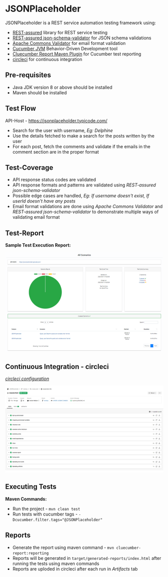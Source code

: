 # JSONPlaceholder

JSONPlaceholder is a REST service automation testing framework using:

- [REST-assured](http://rest-assured.io/) library for REST service testing
- [REST-assured json-schema-validator](https://javadoc.io/doc/io.rest-assured/json-schema-validator/latest/index.html) for JSON schema validations
- [Apache Commons Validator](https://commons.apache.org/proper/commons-validator/) for email format validation
- [Cucumber JVM](https://cucumber.io/) Behavior-Driven Development tool
- [Cluecumber Report Maven Plugin](https://github.com/trivago/cluecumber-report-plugin) for Cucumber test reporting
- [circleci](https://circleci.com/) for continuous integration

## Pre-requisites

- Java JDK version 8 or above should be installed
- Maven should be installed

## Test Flow
API-Host - https://jsonplaceholder.typicode.com/
- Search for the user with username, *Eg: Delphine*
- Use the details fetched to make a search for the posts written by the user
- For each post, fetch the comments and validate if the emails in the comment section are in the proper format


## Test-Coverage

- API response status codes are validated
- API response formats and patterns are validated using *REST-assured json-schema-validator*
- Possible edge cases are handled, *Eg: If username doesn't exist, If userId doesn't have any posts*
- Email format validations are done using *Apache Commons Validator* and *REST-assured json-schema-validator* to demonstrate multiple ways of validating email format

## Test-Report

**Sample Test Execution Report:**

![Test report](/images/Report_Image.png)  

## Continuous Integration - circleci

*[circleci configuration](/.circleci/config.yml)*

![circleci execution](/images/circleci_execution.png)  

## Executing Tests

**Maven Commands:**

- Run the project - `mvn clean test`
- Run tests with cucumber tags - `-Dcucumber.filter.tags="@JSONPlaceholder"`

## Reports

- Generate the report using maven command - `mvn cluecumber-report:reporting`
- Reports will be generated in `target/generated-reports/index.html` after running the tests using maven commands
- Reports are uploded in circleci after each run in *Artifacts* tab
